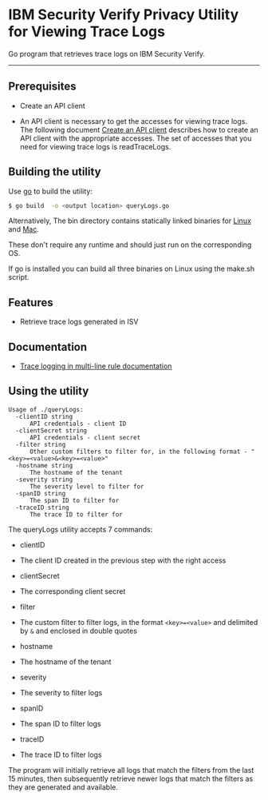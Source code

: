# IBM Security Verify Privacy Utility for Viewing Trace Logs

Go program that retrieves trace logs on IBM Security Verify.

---

## Prerequisites

* Create an API client
 - An API client is necessary to get the accesses for viewing trace logs. The following document [Create an API client](https://docs.verify.ibm.com/verify/docs/create-api-client) describes
how to create an API client with the appropriate accesses.  The set of accesses that you need for viewing trace logs is readTraceLogs.


## Building the utility

Use [go](https://golang.org/doc/install) to build the utility:

```bash
$ go build  -o <output location> queryLogs.go
```
Alternatively, The bin directory contains statically linked binaries for [Linux](bin/linux/queryLogs) and [Mac](bin/darwin/queryLogs).

These don't require any runtime and should just run on the corresponding OS.

If go is installed you can build all three binaries on Linux using the make.sh script.

## Features

- Retrieve trace logs generated in ISV 

## Documentation

* [Trace logging in multi-line rule documentation](https://www.ibm.com/docs/en/security-verify?topic=attributes-multi-line-rule-executor#r_multiline_rule__title__8)


## Using the utility

```
Usage of ./queryLogs:
  -clientID string
      API credentials - client ID
  -clientSecret string
      API credentials - client secret
  -filter string
      Other custom filters to filter for, in the following format - "<key>=<value>&<key>=<value>"
  -hostname string
      The hostname of the tenant
  -severity string
      The severity level to filter for
  -spanID string
      The span ID to filter for
  -traceID string
      The trace ID to filter for
```

The queryLogs utility accepts 7 commands:

* clientID 
 -  The client ID created in the previous step with the right access
* clientSecret 
 - The corresponding client secret
* filter 
 - The custom filter to filter logs, in the format `<key>=<value>` and delimited by `&` and enclosed in double quotes
* hostname 
 - The hostname of the tenant 
* severity 
 - The severity to filter logs  
* spanID 
 - The span ID to filter logs
* traceID 
 - The trace ID to filter logs

The program will initially retrieve all logs that match the filters from the last 15 minutes, then subsequently retrieve newer logs that match the filters as they are generated and available.